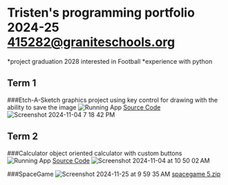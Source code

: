 # Tristen's programming portfolio 2024-25  415282@graniteschools.org
*project graduation 2028
interested in Football
*experience with python
## Term 1
###Etch-A-Sketch
graphics project using key control for drawing with the ability to save the image
![Running App]()
[Source Code]()
![Screenshot 2024-11-04 7 18 42 PM](https://github.com/user-attachments/assets/7128f5d7-07be-4ed7-89ff-3e0b7d3d5da5)

## Term 2
###Calculator
object oriented calculator with custom buttons
![Running App]()
[Source Code]()
![Screenshot 2024-11-04 at 10 50 02 AM](https://github.com/user-attachments/assets/0c0583de-6017-43b0-8b2d-a772adf207d8)

###SpaceGame
![Screenshot 2024-11-25 at 9 59 35 AM](https://github.com/user-attachments/assets/82768665-12bc-4906-9d82-337d156c6cff)
[spacegame 5.zip](https://github.com/user-attachments/files/17906399/spacegame.5.zip)
